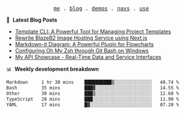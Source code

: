 <p align="center">
  <samp>
    <a href="https://ryanuo.cc">me</a> .
    <a href="https://ryanuo.cc/posts">blog</a> .
<!--     <a href="https://www.ryanuo.cc/projects">projects</a> . -->
    <a href="https://www.ryanuo.cc/demos">demos</a> .
    <a href="https://www.ryanuo.cc/navs">navs</a> .
    <a href="https://github.com/ryanuo/ryanuo/blob/master/use.md">use</a>
  </samp>
</p>

📕 &nbsp;**Latest Blog Posts**
<!-- BLOG-POST-LIST:START -->
- [Template CLI: A Powerful Tool for Managing Project Templates](https://ryanuo.cc/posts/tmpl-cli)
- [Rewrite BlazeB2 Image Hosting Service using Next.js](https://ryanuo.cc/posts/rewrite-blazeb2)
- [Markdown-it Diagram: A Powerful Plugin for Flowcharts](https://ryanuo.cc/posts/md-it-diagarm)
- [Configuring Oh My Zsh through Git Bash on Windows](https://ryanuo.cc/posts/zsh-windows)
- [My API Showcase - Real-Time Data and Service Interfaces](https://ryanuo.cc/posts/own-api)
<!-- BLOG-POST-LIST:END -->

📊 &nbsp;**Weekly development breakdown**
<!--START_SECTION:waka-->

```txt
Markdown     1 hr 38 mins    ██████████▒░░░░░░░░░░░░░░   40.74 %
Bash         35 mins         ███▓░░░░░░░░░░░░░░░░░░░░░   14.55 %
Other        30 mins         ███▒░░░░░░░░░░░░░░░░░░░░░   12.68 %
TypeScript   28 mins         ███░░░░░░░░░░░░░░░░░░░░░░   11.90 %
YAML         17 mins         █▓░░░░░░░░░░░░░░░░░░░░░░░   07.20 %
```

<!--END_SECTION:waka-->

<!-- <p align="right"><img src="https://views.whatilearened.today/views/github/Rr210/Rr210.svg?cache=remove"/></p>
 -->
